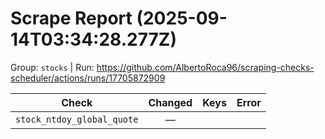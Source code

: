# Scrape Report (2025-09-14T03:34:28.277Z)

Group: `stocks`  |  Run: https://github.com/AlbertoRoca96/scraping-checks-scheduler/actions/runs/17705872909

| Check | Changed | Keys | Error |
|---|:---:|:--|:--|
| `stock_ntdoy_global_quote` | — |  |  |
